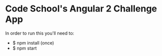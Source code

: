 # Code School's Angular 2 Challenge App

In order to run this you'll need to: 
* $ npm install (once)
* $ npm start 

